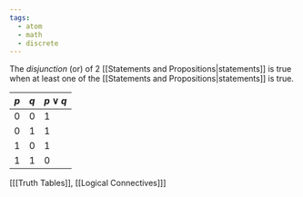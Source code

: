 ```yaml
---
tags:
  - atom
  - math
  - discrete
---
```

The *disjunction* (or) of 2 [[Statements and Propositions|statements]] is true when at least one of the [[Statements and Propositions|statements]] is true.

| $p$ | $q$ | $p \lor q$ |
| --- | --- | ---------- |
| 0   | 0   | 1          |
| 0   | 1   | 1          |
| 1   | 0   | 1          |
| 1   | 1   | 0          |
\[[[Truth Tables]], [[Logical Connectives]]\]